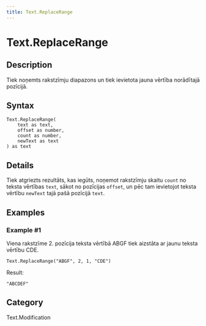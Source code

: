 ```yaml
---
title: Text.ReplaceRange
---
```


# Text.ReplaceRange


## Description

Tiek noņemts rakstzīmju diapazons un tiek ievietota jauna vērtība norādītajā pozīcijā.


## Syntax

```powerquery
Text.ReplaceRange(
    text as text,
    offset as number,
    count as number,
    newText as text
) as text
```


## Details

Tiek atgriezts rezultāts, kas iegūts, noņemot rakstzīmju skaitu <code>count</code> no teksta vērtības <code>text</code>, sākot no pozīcijas <code>offset</code>, un pēc tam ievietojot teksta vērtību <code>newText</code> tajā pašā pozīcijā <code>text</code>.


## Examples

### Example #1 
Viena rakstzīme 2. pozīcija teksta vērtībā ABGF tiek aizstāta ar jaunu teksta vērtību CDE.
```powerquery
Text.ReplaceRange("ABGF", 2, 1, "CDE")
```

Result: 
```powerquery
"ABCDEF"
```




## Category
Text.Modification
